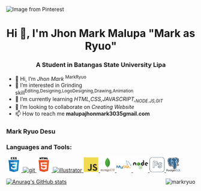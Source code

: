 
<!--MarkRyuo/MarkRyuo is a ✨ special ✨ repository because its `README.md` (this file) appears on your GitHub profile.
You can click the Preview link to take a look at your changes..
-->
<p><img src="https://i.pinimg.com/564x/b6/39/08/b63908acb9f6809e15cbb3c4286fc6f8.jpg" alt="Image from Pinterest"></p>
<h1 align="center">Hi 👋, I'm Jhon Mark Malupa "Mark as Ryuo"</h1>
<h3 align="center">A Student in Batangas State University Lipa</h3>

- 👋 Hi, I’m <i>Jhon Mark</i> <sup>MarkRyuo</sup>
- 👀 I’m interested in Grinding skill<sup>Editing,Designing,LogoDesigning,Drawing,Animation</sup>
- 🌱 I’m currently learning <i>HTML,CSS,JAVASCRIPT,<sub>NODE.JS,GIT</sub> </i>
- 💞️ I’m looking to collaborate on <i>Creating Website</i>
- 📫 How to reach me **malupajhonmark3035gmail.com**

<h3 align="left">Mark Ryuo Desu</h3>
<p align="left">
</p>

<h3 align="left">Languages and Tools:</h3>
<p align="left"> <a href="https://www.w3schools.com/css/" target="_blank" rel="noreferrer"> <img src="https://raw.githubusercontent.com/devicons/devicon/master/icons/css3/css3-original-wordmark.svg" alt="css3" width="40" height="40"/> </a> <a href="https://git-scm.com/" target="_blank" rel="noreferrer"> <img src="https://www.vectorlogo.zone/logos/git-scm/git-scm-icon.svg" alt="git" width="40" height="40"/> </a> <a href="https://www.w3.org/html/" target="_blank" rel="noreferrer"> <img src="https://raw.githubusercontent.com/devicons/devicon/master/icons/html5/html5-original-wordmark.svg" alt="html5" width="40" height="40"/> </a> <a href="https://www.adobe.com/in/products/illustrator.html" target="_blank" rel="noreferrer"> <img src="https://www.vectorlogo.zone/logos/adobe_illustrator/adobe_illustrator-icon.svg" alt="illustrator" width="40" height="40"/> </a> <a href="https://developer.mozilla.org/en-US/docs/Web/JavaScript" target="_blank" rel="noreferrer"> <img src="https://raw.githubusercontent.com/devicons/devicon/master/icons/javascript/javascript-original.svg" alt="javascript" width="40" height="40"/> </a> <a href="https://www.mongodb.com/" target="_blank" rel="noreferrer"> <img src="https://raw.githubusercontent.com/devicons/devicon/master/icons/mongodb/mongodb-original-wordmark.svg" alt="mongodb" width="40" height="40"/> </a> <a href="https://www.mysql.com/" target="_blank" rel="noreferrer"> <img src="https://raw.githubusercontent.com/devicons/devicon/master/icons/mysql/mysql-original-wordmark.svg" alt="mysql" width="40" height="40"/> </a> <a href="https://nodejs.org" target="_blank" rel="noreferrer"> <img src="https://raw.githubusercontent.com/devicons/devicon/master/icons/nodejs/nodejs-original-wordmark.svg" alt="nodejs" width="40" height="40"/> </a> <a href="https://www.photoshop.com/en" target="_blank" rel="noreferrer"> <img src="https://raw.githubusercontent.com/devicons/devicon/master/icons/photoshop/photoshop-line.svg" alt="photoshop" width="40" height="40"/> </a> <a href="https://www.postgresql.org" target="_blank" rel="noreferrer"> <img src="https://raw.githubusercontent.com/devicons/devicon/master/icons/postgresql/postgresql-original-wordmark.svg" alt="postgresql" width="40" height="40"/> </a> <a href="https://www.adobe.com/products/xd.html" target="_blank" rel="noreferrer"> </p>

<p><img align="right" src="https://github-readme-stats.vercel.app/api/top-langs?username=markryuo&show_icons=true&locale=en&layout=compact" alt="markryuo" /></p>

![Anurag's GitHub stats](https://github-readme-stats.vercel.app/api?username=MarkRyuo&show_icons=true&theme=radical)



